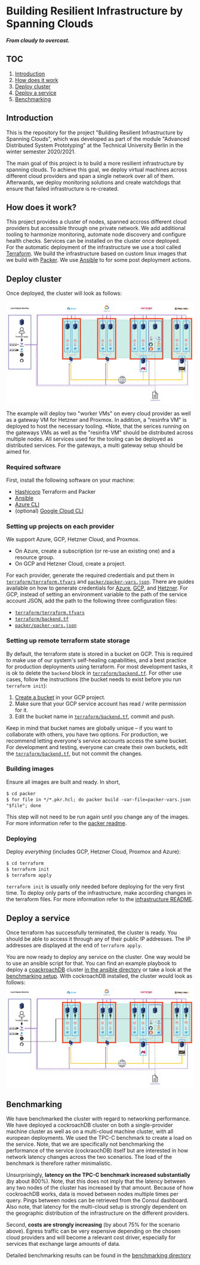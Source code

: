 # Building Resilient Infrastructure by Spanning Clouds
***From cloudy to overcast.***

## TOC
1. [Introduction](#introduction)
2. [How does it work](#how-does-it-work)
3. [Deploy cluster](#deploy-cluster)
4. [Deploy a service](#deploy-a-service)
5. [Benchmarking](#benchmarking)

## Introduction
This is the repository for the project "Building Resilient Infrastructure by Spanning Clouds", which was developed as 
part of the module "Advanced Distributed System Prototyping" at the Technical University Berlin in the winter semester 
2020/2021.

The main goal of this project is to build a more resilient infrastructure by spanning clouds. To achieve this goal, we 
deploy virtual machines across different cloud providers and span a single network over all of them. Afterwards, we deploy monitoring 
solutions and create watchdogs that ensure that failed infrastructure is re-created.

## How does it work?

This project provides a cluster of nodes, spanned accross different cloud providers but accessible through one private network. We add additional tooling to harmonize monitoring, automate node discovery and configure health checks. Services can be installed on the cluster once deployed.  
For the automatic deployment of the infrastructure we use a tool called [Terraform](https://www.terraform.io/). We build the infrastructure based on custom linux images that we build with [Packer](https://www.packer.io/). We use [Ansible](https://www.ansible.com/) to for some post deployment actions.

## Deploy cluster
Once deployed, the cluster will look as follows:

![](.media/resinfra_overview.jpg)

The example will deploy two "worker VMs" on every cloud provider as well as a gateway VM for Hetzner and Proxmox. 
In addition, a "resinfra VM" is deployed to host the necessary tooling. *Note, that the serices running on the gateways 
VMs as well as the "resinfra VM" should be distributed across multiple nodes. 
All services used for the tooling can be deployed as distributed services. For the gateways, a multi gateway setup 
should be aimed for. 

### Required software

First, install the following software on your machine:

- [Hashicorp](https://www.hashicorp.com/) Terraform and Packer
- [Ansible](https://docs.ansible.com/ansible/2.5/installation_guide/intro_installation.html)
- [Azure CLI](https://docs.microsoft.com/en-us/cli/azure/install-azure-cli)
- (optional) [Google Cloud CLI](https://cloud.google.com/sdk/docs/quickstart)

### Setting up projects on each provider

We support Azure, GCP, Hetzner Cloud, and Proxmox. 

- On Azure, create a subscription (or re-use an existing one) and a resource group.
- On GCP and Hetzner Cloud, create a project.

For each provider, generate the required credentials and put them in 
[`terraform/terraform.tfvars`](terraform/terraform.tfvars) and [`packer/packer-vars.json`](packer/packer-vars.json). 
There are guides available on how to generate credentials for 
[Azure](https://registry.terraform.io/providers/hashicorp/azurerm/latest/docs/guides/azure_cli), 
[GCP](https://registry.terraform.io/providers/hashicorp/google/latest/docs/guides/getting_started#adding-credentials), and 
[Hetzner](https://docs.hetzner.cloud/). For GCP, instead of setting an environment variable to the path of the 
service account JSON, add the path to the following three configuration files:

- [`terraform/terraform.tfvars`](terraform/terraform.tfvars)
- [`terraform/backend.tf`](terraform/backend.tf)  
- [`packer/packer-vars.json`](packer/packer-vars.json)

### Setting up remote terraform state storage

By default, the terraform state is stored in a bucket on GCP. This is required to make use of our system's self-healing 
capabilities, and a best practice for production deployments using terraform. For most development tasks, it is ok to 
delete the `backend` block in [`terraform/backend.tf`](terraform/backend.tf). For other use cases, follow the 
instructions (the bucket needs to exist before you run `terraform init`):

1. [Create a bucket](https://console.cloud.google.com/storage/create-bucket) in your GCP project. 
2. Make sure that your GCP service account has read / write permission for it. 
3. Edit the bucket name in [`terraform/backend.tf`](terraform/backend.tf), commit and push.

Keep in mind that bucket names are globally unique – if you want to collaborate with others, you have two options. For 
production, we recommend letting everyone's service accounts access the same bucket. For development and testing, 
everyone can create their own buckets, edit the [`terraform/backend.tf`](terraform/backend.tf), but not commit the 
changes.

### Building images

Ensure all images are built and ready. In short,

```
$ cd packer
$ for file in */*.pkr.hcl; do packer build -var-file=packer-vars.json "$file"; done
```

This step will not need to be run again until you change any of the images. For more information refer to the [packer readme](packer/README.md).

### Deploying

Deploy _everything_ (includes GCP, Hetzner Cloud, Proxmox and Azure): 

```
$ cd terraform
$ terraform init
$ terraform apply
```

`terraform init` is usually only needed before deploying for the very first time. To deploy only parts of the infrastructure, make according changes in the terraform files. For more information refer to the 
[infrastructure README](terraform/README.md).

## Deploy a service 
Once terraform has successfully terminated, the cluster is ready. You should be able to 
access it through any of their public IP addresses. The IP addresses are displayed at the end of `terraform apply`.

You are now ready to deploy any service on the cluster. One way would be to use an ansible script for that. You can find 
an example playbook to deploy a [coackroachDB](https://www.cockroachlabs.com/) cluster [in the ansible directory](ansible)
or take a look at the [benchmarking setup](benchmarks/code). With cockroachDB installed, the cluster would look as follows:
![](.media/resinfra_with_cdb.jpg)

## Benchmarking
We have benchmarked the cluster with regard to networking performance. We have deployed a cockroachDB cluster on both 
a single-provider machine cluster as well as on a multi-cloud machine cluster, with all european deployments. We used the TPC-C benchmark to create a load
on the service. Note, that we are specifically not benchmarking the performance of the service (cockraochDB) itself but 
are interested in how network latency changes across the two scenarios. The load of the benchmark is therefore rather minimalistic.

Unsurprisingly, **latency on the TPC-C benchmark increased substantially** (by about 800%). Note, that this does not 
imply that the latency between any two nodes of the cluster has increased by that amount. Because of how cockroachDB works, 
data is moved between nodes multiple times per query. Pings between nodes can be retrieved from the Consul dashboard.
Also note, that latency for the multi-cloud setup is strongly dependent on the geographic distribution of the infrastructure on the different 
providers. 

Second, **costs are strongly increasing** (by about 75% for the scenario above). Egress traffic can be very expensive depending
on the chosen cloud providers and will become a relevant cost driver, especially for services that exchange large amounts of data.

Detailed benchmarking results can be found in the [benchmarking directory](benchmarks)